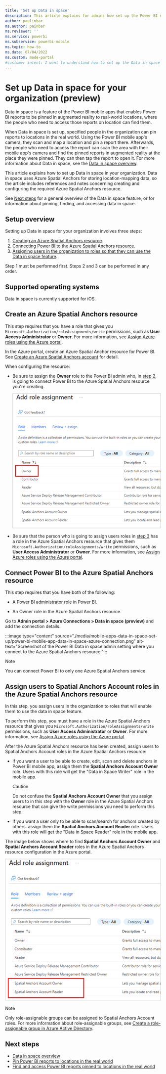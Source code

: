 ```yaml
---
title: 'Set up Data in space'
description: This article explains for admins how set up the Power BI mobile app's Data in space feature in their organization.
author: paulinbar
ms.author: painbar
ms.reviewer: ''
ms.service: powerbi
ms.subservice: powerbi-mobile
ms.topic: how-to
ms.date: 07/04/2022
ms.custom: mode-portal
#customer intent: I want to understand how to set up the Data in space feature in my organization.
---
```

# Set up Data in space for your organization (preview)

Data in space is a feature of the Power BI mobile apps that enables Power BI reports to be pinned in augmented reality to real-world locations, where the people who need to access those reports on location can find them.

When Data in space is set up, specified people in the organization can pin reports to locations in the real world. Using the Power BI mobile app's camera, they scan and map a location and pin a report there. Afterwards, the people who need to access the report can scan the area with their mobile app's camera and find the pinned reports in augmented reality at the place they were pinned. They can then tap the report to open it. For more information about Data in space, see the [Data in space overview](./mobile-apps-data-in-space-overview.md).

This article explains how to set up Data in space in your organization. Data in space uses Azure Spatial Anchors for storing location-mapping data, so the article includes references and notes concerning creating and configuring the required Azure Spatial Anchors resource.

See [Next steps](#next-steps) for a general overview of the Data in space feature, or for information about pinning, finding, and accessing data in space.

## Setup overview

Setting up Data in space for your organization involves three steps:

1. [Creating an Azure Spatial Anchors resource](#create-an-azure-spatial-anchors-resource).
1. [Connecting Power BI to the Azure Spatial Anchors resource](#connect-power-bi-to-the-azure-spatial-anchors-resource).
1. [Assigning users in the organization to roles so that they can use the Data in space feature](#assign-users-to-spatial-anchors-account-roles-in-the-azure-spatial-anchors-resource).

Step 1 must be performed first. Steps 2 and 3 can be performed in any order.

## Supported operating systems

Data in space is currently supported for iOS.

## Create an Azure Spatial Anchors resource

This step requires that you have a role that gives you `Microsoft.Authorization/roleAssignments/write` permissions, such as **User Access Administrator** or **Owner**. For more information, see [Assign Azure roles using the Azure portal](/azure/role-based-access-control/role-assignments-portal?tabs=current).

In the Azure portal, create an Azure Spatial Anchor resource for Power BI. See [Create an Azure Spatial Anchors account](/azure/spatial-anchors/how-tos/create-asa-account?tabs=azure-portal) for detail.

When configuring the resource:

* Be sure to assign the **Owner** role to the Power BI admin who, in [step 2](#connect-power-bi-to-the-azure-spatial-anchors-resource), is going to connect Power BI to the Azure Spatial Anchors resource you're creating.

    ![Screenshot of the Owner role in the Azure Spatial Anchors resource.](./media/mobile-apps-data-in-space-set-up/power-bi-mobile-app-data-in-space-resource-owner-role.png)

* Be sure that the person who is going to assign users roles in [step 3](#assign-users-to-spatial-anchors-account-roles-in-the-azure-spatial-anchors-resource) has a role in the Azure Spatial Anchors resource that gives them `Microsoft.Authorization/roleAssignments/write` permissions, such as **User Access Administrator** or **Owner**. For more information, see [Assign Azure roles using the Azure portal](/azure/role-based-access-control/role-assignments-portal?tabs=current).

## Connect Power BI to the Azure Spatial Anchors resource

This step requires that you have both of the following:

* A Power BI administrator role in Power BI.

* An Owner role in the Azure Spatial Anchors resource.

Go to **Admin portal > Azure Connections > Data in space (preview)** and add the connection details.

:::image type="content" source="./media/mobile-apps-data-in-space-set-up/power-bi-mobile-app-data-in-space-azure-connection.png" alt-text="Screenshot of the Power BI Data in space admin setting where you connect to the Azure Spatial Anchors resource.":::

>[!NOTE]
> You can connect Power BI to only one Azure Spatial Anchors service.

## Assign users to Spatial Anchors Account roles in the Azure Spatial Anchors resource

In this step, you assign users in the organization to roles that will enable them to use the data in space feature.

To perform this step, you must have a role in the Azure Spatial Anchors resource that gives you `Microsoft.Authorization/roleAssignments/write` permissions, such as **User Access Administrator** or **Owner**. For more information, see [Assign Azure roles using the Azure portal](/azure/role-based-access-control/role-assignments-portal?tabs=current).

After the Azure Spatial Anchors resource has been created, assign users to Spatial Anchors Account roles in the Azure Spatial Anchors resource:

* If you want a user to be able to create, edit, scan and delete anchors in Power BI mobile app, assign them the **Spatial Anchors Account Owner** role. Users with this role will get the "Data in Space Writer" role in the mobile app.

    >[!CAUTION]
    > Do not confuse the **Spatial Anchors Account Owner** that you assign users to in this step with the **Owner** role in the Azure Spatial Anchors resource that can give the write permissions you need to perform this step.

* If you want a user only to be able to scan/search for anchors created by others. assign them the **Spatial Anchors Account Reader** role. Users with this role will get the "Data in Space Reader" role in the mobile app.

The image below shows where to find **Spatial Anchors Account Owner** and **Spatial Anchors Account Reader** roles in the Azure Spatial Anchors resource configuration in the Azure portal.

![Screenshot of Azure Spatial Anchors roles in Azure portal.](./media/mobile-apps-data-in-space-set-up/power-bi-mobile-app-data-in-space-spatial-anchors-roles.png)

>[!NOTE]
> Only role-assignable groups can be assigned to Spatial Anchors Account roles. For more information about role-assignable groups, see [Create a role-assignable group in Azure Active Directory](/azure/active-directory/roles/groups-create-eligible).

## Next steps

* [Data in space overview](mobile-apps-data-in-space-overview.md)
* [Pin Power BI reports to locations in the real world](mobile-apps-data-in-space-pin-reports.md)
* [Find and access Power BI reports pinned to locations in the real world](mobile-apps-data-in-space-find-pinned-reports.md)